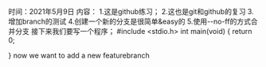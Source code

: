 时间：2021年5月9日
内容：
1.这是github练习；
2.这也是git和github的复习
3.增加branch的测试
4.创建一个新的分支是很简单&easy的
5.使用--no-ff的方式合并分支
接下来我们要写一个程序；
#include <stdio.h>
int main(void)
{
	return 0;

}
now we want to add a new featurebranch
